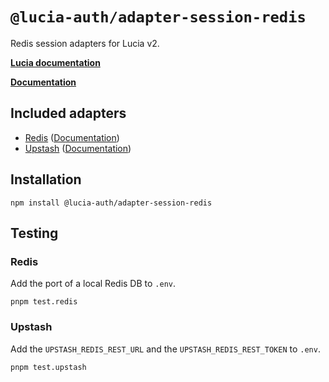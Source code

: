 # `@lucia-auth/adapter-session-redis`

Redis session adapters for Lucia v2.

**[Lucia documentation](https://lucia-auth.com)**

**[Documentation](https://lucia-auth.com/reference#lucia-authadapter-session-redis)**

## Included adapters

- [Redis](https://redis.io) ([Documentation](https://v2.lucia-auth.com/database-adapters/redis))
- [Upstash](https://upstash.com) ([Documentation](https://v2.lucia-auth.com/database-adapters/upstash-redis))

## Installation

```
npm install @lucia-auth/adapter-session-redis
```

## Testing

### Redis

Add the port of a local Redis DB to `.env`.

```
pnpm test.redis
```

### Upstash

Add the `UPSTASH_REDIS_REST_URL` and the `UPSTASH_REDIS_REST_TOKEN` to `.env`.

```
pnpm test.upstash
```
